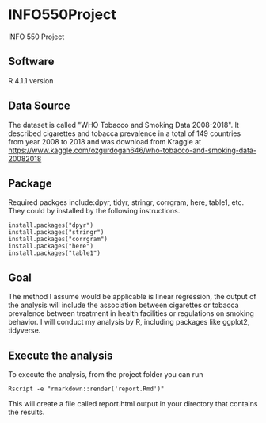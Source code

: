 # INFO550Project
INFO 550 Project

## Software
   R 4.1.1 version

## Data Source

   The dataset is called "WHO Tobacco and Smoking Data 2008-2018". It described cigarettes and tobacca prevalence in a total of 149 countries from year 2008 to 2018 and was download from Kraggle at https://www.kaggle.com/ozgurdogan646/who-tobacco-and-smoking-data-20082018

## Package
  Required packges include:dpyr, tidyr, stringr, corrgram, here, table1, etc.
  They could by installed by the following instructions.
  
```
install.packages("dpyr")
install.packages("stringr")
install.packages("corrgram")
install.packages("here")
install.packages("table1")
```
## Goal
  The method I assume would be applicable is linear regression, the output of the analysis will include the association between cigarettes or tobacca prevalence between treatment in health facilities or regulations on smoking behavior. I will conduct my analysis by R, including packages like ggplot2, tidyverse.

## Execute the analysis
To execute the analysis, from the project folder you can run
```
Rscript -e "rmarkdown::render('report.Rmd')"
```
This will create a file called report.html output in your directory that contains the results.
